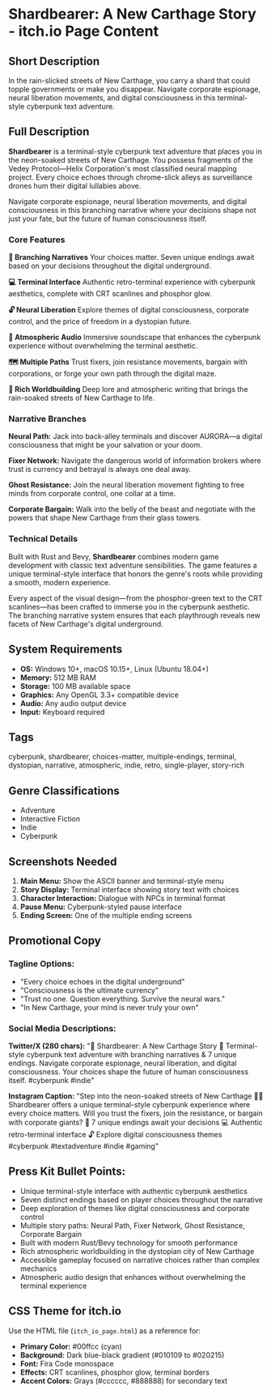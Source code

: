 # Shardbearer: A New Carthage Story - itch.io Page Content

## Short Description
In the rain-slicked streets of New Carthage, you carry a shard that could topple governments or make you disappear. Navigate corporate espionage, neural liberation movements, and digital consciousness in this terminal-style cyberpunk text adventure.

## Full Description

**Shardbearer** is a terminal-style cyberpunk text adventure that places you in the neon-soaked streets of New Carthage. You possess fragments of the Vedey Protocol—Helix Corporation's most classified neural mapping project. Every choice echoes through chrome-slick alleys as surveillance drones hum their digital lullabies above.

Navigate corporate espionage, neural liberation movements, and digital consciousness in this branching narrative where your decisions shape not just your fate, but the future of human consciousness itself.

### Core Features

**🧠 Branching Narratives**
Your choices matter. Seven unique endings await based on your decisions throughout the digital underground.

**💻 Terminal Interface**
Authentic retro-terminal experience with cyberpunk aesthetics, complete with CRT scanlines and phosphor glow.

**🔓 Neural Liberation**
Explore themes of digital consciousness, corporate control, and the price of freedom in a dystopian future.

**🎵 Atmospheric Audio**
Immersive soundscape that enhances the cyberpunk experience without overwhelming the terminal aesthetic.

**🗺️ Multiple Paths**
Trust fixers, join resistance movements, bargain with corporations, or forge your own path through the digital maze.

**🌆 Rich Worldbuilding**
Deep lore and atmospheric writing that brings the rain-soaked streets of New Carthage to life.

### Narrative Branches

**Neural Path:** Jack into back-alley terminals and discover AURORA—a digital consciousness that might be your salvation or your doom.

**Fixer Network:** Navigate the dangerous world of information brokers where trust is currency and betrayal is always one deal away.

**Ghost Resistance:** Join the neural liberation movement fighting to free minds from corporate control, one collar at a time.

**Corporate Bargain:** Walk into the belly of the beast and negotiate with the powers that shape New Carthage from their glass towers.

### Technical Details

Built with Rust and Bevy, **Shardbearer** combines modern game development with classic text adventure sensibilities. The game features a unique terminal-style interface that honors the genre's roots while providing a smooth, modern experience.

Every aspect of the visual design—from the phosphor-green text to the CRT scanlines—has been crafted to immerse you in the cyberpunk aesthetic. The branching narrative system ensures that each playthrough reveals new facets of New Carthage's digital underground.

## System Requirements

- **OS:** Windows 10+, macOS 10.15+, Linux (Ubuntu 18.04+)
- **Memory:** 512 MB RAM
- **Storage:** 100 MB available space
- **Graphics:** Any OpenGL 3.3+ compatible device
- **Audio:** Any audio output device
- **Input:** Keyboard required

## Tags
cyberpunk, shardbearer, choices-matter, multiple-endings, terminal, dystopian, narrative, atmospheric, indie, retro, single-player, story-rich

## Genre Classifications
- Adventure
- Interactive Fiction
- Indie
- Cyberpunk

## Screenshots Needed
1. **Main Menu:** Show the ASCII banner and terminal-style menu
2. **Story Display:** Terminal interface showing story text with choices
3. **Character Interaction:** Dialogue with NPCs in terminal format
4. **Pause Menu:** Cyberpunk-styled pause interface
5. **Ending Screen:** One of the multiple ending screens

## Promotional Copy

### Tagline Options:
- "Every choice echoes in the digital underground"
- "Consciousness is the ultimate currency"
- "Trust no one. Question everything. Survive the neural wars."
- "In New Carthage, your mind is never truly your own"

### Social Media Descriptions:

**Twitter/X (280 chars):**
"🧠 Shardbearer: A New Carthage Story 🌆
Terminal-style cyberpunk text adventure with branching narratives & 7 unique endings. Navigate corporate espionage, neural liberation, and digital consciousness.
Your choices shape the future of human consciousness itself.
#cyberpunk #indie"

**Instagram Caption:**
"Step into the neon-soaked streets of New Carthage 🌆✨
Shardbearer offers a unique terminal-style cyberpunk experience where every choice matters. Will you trust the fixers, join the resistance, or bargain with corporate giants?
🧠 7 unique endings await your decisions
💻 Authentic retro-terminal interface
🔓 Explore digital consciousness themes
#cyberpunk #textadventure #indie #gaming"

## Press Kit Bullet Points:
- Unique terminal-style interface with authentic cyberpunk aesthetics
- Seven distinct endings based on player choices throughout the narrative
- Deep exploration of themes like digital consciousness and corporate control
- Multiple story paths: Neural Path, Fixer Network, Ghost Resistance, Corporate Bargain
- Built with modern Rust/Bevy technology for smooth performance
- Rich atmospheric worldbuilding in the dystopian city of New Carthage
- Accessible gameplay focused on narrative choices rather than complex mechanics
- Atmospheric audio design that enhances without overwhelming the terminal experience

## CSS Theme for itch.io

Use the HTML file (`itch_io_page.html`) as a reference for:
- **Primary Color:** #00ffcc (cyan)
- **Background:** Dark blue-black gradient (#010109 to #020215)
- **Font:** Fira Code monospace
- **Effects:** CRT scanlines, phosphor glow, terminal borders
- **Accent Colors:** Grays (#cccccc, #888888) for secondary text
